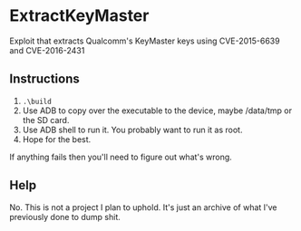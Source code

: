 # ExtractKeyMaster

Exploit that extracts Qualcomm's KeyMaster keys using CVE-2015-6639 and CVE-2016-2431

## Instructions

1. `.\build`
2. Use ADB to copy over the executable to the device, maybe /data/tmp or the SD card.
3. Use ADB shell to run it. You probably want to run it as root.
4. Hope for the best.

If anything fails then you'll need to figure out what's wrong.

## Help

No. This is not a project I plan to uphold. It's just an archive of what I've previously done to dump shit.

